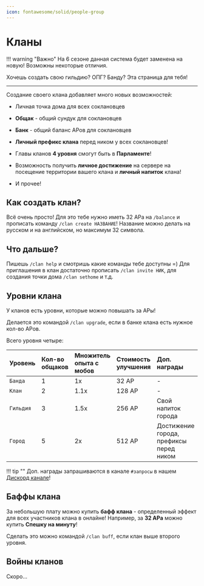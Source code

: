 ```yaml
---
icon: fontawesome/solid/people-group
---
```


# Кланы

!!! warning "Важно"
    На 6 сезоне данная система будет заменена на новую! Возможны некоторые отличия.

Хочешь создать свою гильдию? ОПГ? Банду? Эта страница для тебя!

***

Создание своего клана добавляет много новых возможностей:

- Личная точка дома для всех соклановцев

- **Общак** - общий сундук для соклановцев

- **Банк** - общий баланс АРов для соклановцев

- **Личный префикс клана** перед ником у всех соклановцев!

- Главы кланов **4 уровня** смогут быть в **Парламенте**!

- Возможность получить **личное достижение** на сервере на посещение территории вашего клана и **личный напиток** клана!

- И прочее!

## **Как создать клан?**

Всё очень просто! Для это тебе нужно иметь 32 АРа на `/balance` и прописать команду `/clan create НАЗВАНИЕ`! Название можно делать на русском и на английском, но максимум 32 символа.

## **Что дальше?**

Пишешь `/clan help` и смотришь какие команды тебе доступны =)
Для приглашения в клан достаточно прописать `/clan invite НИК`, для создания точки дома `/clan sethome` и т.д.

## **Уровни клана**

У кланов есть уровни, которые можно повышать за АРы! 

Делается это командой `/clan upgrade`, если в банке клана есть нужное кол-во АРов.

Всего уровня четыре:

| Уровень     | Кол-во общаков  | Множитель опыта с мобов | Стоимость улучшения | Доп. награды |
| :---------- | :------------- | :--- | :----- | :-------------------------------------------- |
| `Банда`     | 1              | 1x   | 32 АР  | -                                             |
| `Клан`      | 2              | 1.1x | 128 АР | -                                             |
| `Гильдия`   | 3              | 1.5x | 256 АР | Свой напиток города                           |
| `Город`     | 5              | 2x   | 512 АР | Достижение города, префиксы перед ником       |

!!! tip ""
    Доп. награды запрашиваются в канале `#запросы` в нашем [Дискорд канале](https://discord.gg/Qfb6NGZkNn)!

## Баффы клана

За небольшую плату можно купить **бафф клана** - определенный эффект для всех участников клана в онлайне! Например, за **32 АРа** можно купить **Спешку на минуту**!

Сделать это можно командой `/clan buff`, если клан выше второго уровня.

## Войны кланов

Скоро...